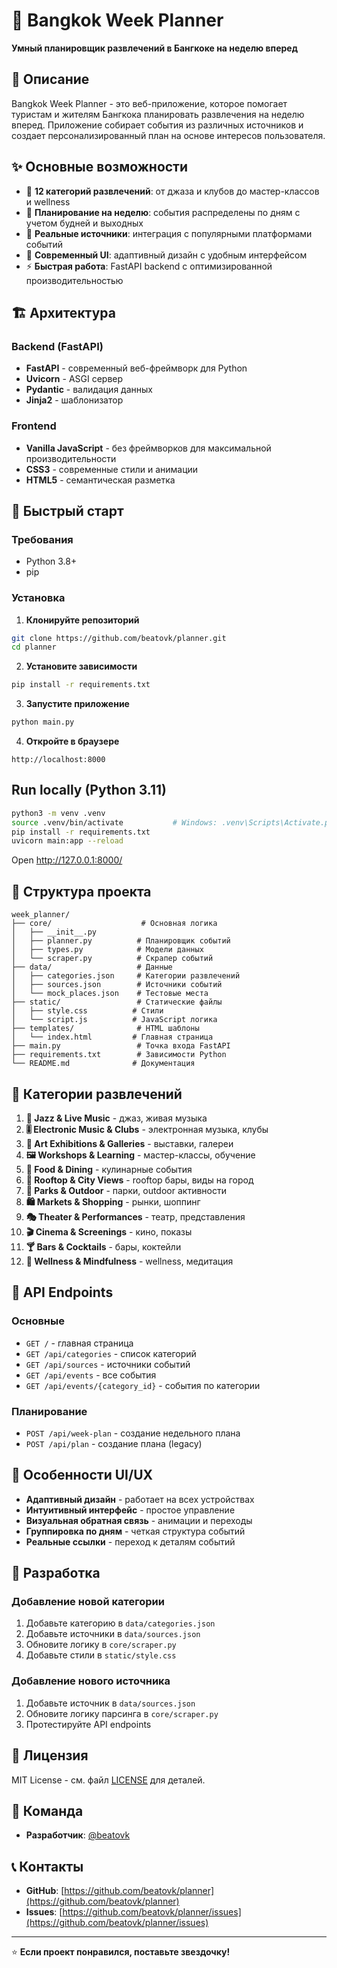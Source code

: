 # 🎯 Bangkok Week Planner

**Умный планировщик развлечений в Бангкоке на неделю вперед**

## 🌟 Описание

Bangkok Week Planner - это веб-приложение, которое помогает туристам и жителям Бангкока планировать развлечения на неделю вперед. Приложение собирает события из различных источников и создает персонализированный план на основе интересов пользователя.

## ✨ Основные возможности

- 🎵 **12 категорий развлечений**: от джаза и клубов до мастер-классов и wellness
- 📅 **Планирование на неделю**: события распределены по дням с учетом будней и выходных
- 🔗 **Реальные источники**: интеграция с популярными платформами событий
- 🎨 **Современный UI**: адаптивный дизайн с удобным интерфейсом
- ⚡ **Быстрая работа**: FastAPI backend с оптимизированной производительностью

## 🏗️ Архитектура

### Backend (FastAPI)
- **FastAPI** - современный веб-фреймворк для Python
- **Uvicorn** - ASGI сервер
- **Pydantic** - валидация данных
- **Jinja2** - шаблонизатор

### Frontend
- **Vanilla JavaScript** - без фреймворков для максимальной производительности
- **CSS3** - современные стили и анимации
- **HTML5** - семантическая разметка

## 🚀 Быстрый старт

### Требования
- Python 3.8+
- pip

### Установка

1. **Клонируйте репозиторий**
```bash
git clone https://github.com/beatovk/planner.git
cd planner
```

2. **Установите зависимости**
```bash
pip install -r requirements.txt
```

3. **Запустите приложение**
```bash
python main.py
```

4. **Откройте в браузере**
```
http://localhost:8000
```

## Run locally (Python 3.11)
```bash
python3 -m venv .venv
source .venv/bin/activate           # Windows: .venv\Scripts\Activate.ps1
pip install -r requirements.txt
uvicorn main:app --reload
```
Open http://127.0.0.1:8000/

## 📁 Структура проекта

```
week_planner/
├── core/                    # Основная логика
│   ├── __init__.py
│   ├── planner.py          # Планировщик событий
│   ├── types.py            # Модели данных
│   └── scraper.py          # Скрапер событий
├── data/                   # Данные
│   ├── categories.json     # Категории развлечений
│   ├── sources.json        # Источники событий
│   └── mock_places.json    # Тестовые места
├── static/                 # Статические файлы
│   ├── style.css          # Стили
│   └── script.js          # JavaScript логика
├── templates/              # HTML шаблоны
│   └── index.html         # Главная страница
├── main.py                 # Точка входа FastAPI
├── requirements.txt        # Зависимости Python
└── README.md              # Документация
```

## 🎯 Категории развлечений

1. **🎷 Jazz & Live Music** - джаз, живая музыка
2. **🎚️ Electronic Music & Clubs** - электронная музыка, клубы
3. **🎨 Art Exhibitions & Galleries** - выставки, галереи
4. **🖼️ Workshops & Learning** - мастер-классы, обучение
5. **🍲 Food & Dining** - кулинарные события
6. **🌆 Rooftop & City Views** - rooftop бары, виды на город
7. **🌳 Parks & Outdoor** - парки, outdoor активности
8. **🛍️ Markets & Shopping** - рынки, шоппинг
9. **🎭 Theater & Performances** - театр, представления
10. **🎬 Cinema & Screenings** - кино, показы
11. **🍸 Bars & Cocktails** - бары, коктейли
12. **🧘 Wellness & Mindfulness** - wellness, медитация

## 🔌 API Endpoints

### Основные
- `GET /` - главная страница
- `GET /api/categories` - список категорий
- `GET /api/sources` - источники событий
- `GET /api/events` - все события
- `GET /api/events/{category_id}` - события по категории

### Планирование
- `POST /api/week-plan` - создание недельного плана
- `POST /api/plan` - создание плана (legacy)

## 🎨 Особенности UI/UX

- **Адаптивный дизайн** - работает на всех устройствах
- **Интуитивный интерфейс** - простое управление
- **Визуальная обратная связь** - анимации и переходы
- **Группировка по дням** - четкая структура событий
- **Реальные ссылки** - переход к деталям событий

## 🔧 Разработка

### Добавление новой категории
1. Добавьте категорию в `data/categories.json`
2. Добавьте источники в `data/sources.json`
3. Обновите логику в `core/scraper.py`
4. Добавьте стили в `static/style.css`

### Добавление нового источника
1. Добавьте источник в `data/sources.json`
2. Обновите логику парсинга в `core/scraper.py`
3. Протестируйте API endpoints

## 📄 Лицензия

MIT License - см. файл [LICENSE](LICENSE) для деталей.

## 👥 Команда

- **Разработчик**: [@beatovk](https://github.com/beatovk)

## 📞 Контакты

- **GitHub**: [https://github.com/beatovk/planner](https://github.com/beatovk/planner)
- **Issues**: [https://github.com/beatovk/planner/issues](https://github.com/beatovk/planner/issues)

---

⭐ **Если проект понравился, поставьте звездочку!**

